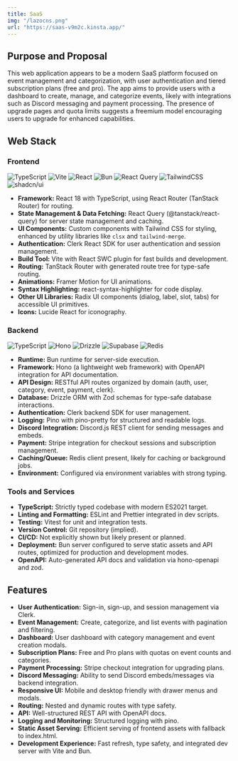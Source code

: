 ```yaml
---
title: SaaS
img: "/lazocns.png"
url: "https://saas-v9m2c.kinsta.app/"
---
```


## Purpose and Proposal

This web application appears to be a modern SaaS platform focused on event management and categorization, with user authentication and
tiered subscription plans (free and pro). The app aims to provide users with a dashboard to create, manage, and categorize events,
likely with integrations such as Discord messaging and payment processing. The presence of upgrade pages and quota limits suggests a
freemium model encouraging users to upgrade for enhanced capabilities.

## Web Stack

### Frontend

![TypeScript](https://img.shields.io/badge/typescript-%23007ACC.svg?style=flat&logo=typescript&logoColor=white) ![Vite](https://img.shields.io/badge/Vite-646CFF?logo=vite&logoColor=fff) ![React](https://img.shields.io/badge/react-%2320232a.svg?style=flat&logo=react&logoColor=%2361DAFB) ![Bun](https://img.shields.io/badge/Bun-%23000000.svg?style=flat&logo=bun&logoColor=white) ![React Query](https://img.shields.io/badge/React%20Query-FF4154?logo=reactquery&logoColor=fff) ![TailwindCSS](https://img.shields.io/badge/tailwindcss-%2338B2AC.svg?style=flat&logo=tailwind-css&logoColor=white) ![shadcn/ui](https://img.shields.io/badge/shadcn%2Fui-000?logo=shadcnui&logoColor=fff)

- **Framework:** React 18 with TypeScript, using React Router (TanStack Router) for routing.
- **State Management & Data Fetching:** React Query (@tanstack/react-query) for server state management and caching.
- **UI Components:** Custom components with Tailwind CSS for styling, enhanced by utility libraries like `clsx` and `tailwind-merge`.
- **Authentication:** Clerk React SDK for user authentication and session management.
- **Build Tool:** Vite with React SWC plugin for fast builds and development.
- **Routing:** TanStack Router with generated route tree for type-safe routing.
- **Animations:** Framer Motion for UI animations.
- **Syntax Highlighting:** react-syntax-highlighter for code display.
- **Other UI Libraries:** Radix UI components (dialog, label, slot, tabs) for accessible UI primitives.
- **Icons:** Lucide React for iconography.

### Backend

![TypeScript](https://img.shields.io/badge/typescript-%23007ACC.svg?style=flat&logo=typescript&logoColor=white) ![Hono](https://img.shields.io/badge/Hono-E36002?logo=hono&logoColor=fff) ![Drizzle](https://img.shields.io/badge/Drizzle-C5F74F?logo=drizzle&logoColor=000) ![Supabase](https://img.shields.io/badge/Supabase-3FCF8E?logo=supabase&logoColor=fff) ![Redis](https://img.shields.io/badge/Redis-%23DD0031.svg?logo=redis&logoColor=white)

- **Runtime:** Bun runtime for server-side execution.
- **Framework:** Hono (a lightweight web framework) with OpenAPI integration for API documentation.
- **API Design:** RESTful API routes organized by domain (auth, user, category, event, payment, clerk).
- **Database:** Drizzle ORM with Zod schemas for type-safe database interactions.
- **Authentication:** Clerk backend SDK for user management.
- **Logging:** Pino with pino-pretty for structured and readable logs.
- **Discord Integration:** Discord.js REST client for sending messages and embeds.
- **Payment:** Stripe integration for checkout sessions and subscription management.
- **Caching/Queue:** Redis client present, likely for caching or background jobs.
- **Environment:** Configured via environment variables with strong typing.

### Tools and Services

- **TypeScript:** Strictly typed codebase with modern ES2021 target.
- **Linting and Formatting:** ESLint and Prettier integrated in dev scripts.
- **Testing:** Vitest for unit and integration tests.
- **Version Control:** Git repository (implied).
- **CI/CD:** Not explicitly shown but likely present or planned.
- **Deployment:** Bun server configured to serve static assets and API routes, optimized for production and development modes.
- **OpenAPI:** Auto-generated API docs and validation via hono-openapi and zod.

## Features

- **User Authentication:** Sign-in, sign-up, and session management via Clerk.
- **Event Management:** Create, categorize, and list events with pagination and filtering.
- **Dashboard:** User dashboard with category management and event creation modals.
- **Subscription Plans:** Free and Pro plans with quotas on event counts and categories.
- **Payment Processing:** Stripe checkout integration for upgrading plans.
- **Discord Messaging:** Ability to send Discord embeds/messages via backend integration.
- **Responsive UI:** Mobile and desktop friendly with drawer menus and modals.
- **Routing:** Nested and dynamic routes with type safety.
- **API:** Well-structured REST API with OpenAPI docs.
- **Logging and Monitoring:** Structured logging with pino.
- **Static Asset Serving:** Efficient serving of frontend assets with fallback to index.html.
- **Development Experience:** Fast refresh, type safety, and integrated dev server with Vite and Bun.

